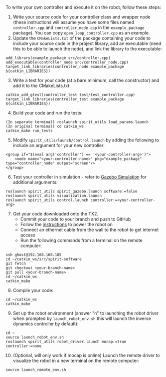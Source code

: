 To write your own controller and execute it on the robot, follow these steps:

1. Write your source code for your controller class and wrapper node (these instructions will assume you have some files named `controller.cpp` and `controller_node.cpp` in the `example_package` package). You can copy `open_loop_controller.cpp` as an example.
2. Update the `CMakeLists.txt` of the package containing your code to include your source code in the project library, add an executable (need this to be able to launch the node), and link the library to the executable:
```
add_library(example_package src/controller.cpp)
add_executable(controller_node src/controller_node.cpp)
target_link_libraries(controller_node example_package ${catkin_LIBRARIES})
```
3. Write a test for your code (at a bare minimum, call the constructor) and add it to the CMakeLists.txt:
```
catkin_add_gtest(controller_test test/test_controller.cpp)
target_link_libraries(controller_test example_package ${catkin_LIBRARIES})
```
4. Build your code and run the tests:
```
(In separate terminal) roslaunch spirit_utils load_params.launch
(In original terminal) cd catkin_ws
catkin_make run_tests
```
5. Modify `spirit_utils/launch/control.launch` by adding the following to include an argument for your new controller:
```
<group if="$(eval arg('controller') == '<your-controller-arg>')">
    <node name="<your-controller-name>" pkg="example_package" type="controller_node" output="screen"/>
</group>
```
6. Test your controller in simulation - refer to [Gazebo Simulation](https://github.com/robomechanics/spirit-software/wiki/4.-Gazebo-Simulator) for additional arguments:
```
roslaunch spirit_utils spirit_gazebo.launch software:=false
roslaunch spirit_utils visualization.launch
roslaunch spirit_utils control.launch controller:=<your-controller-arg>
```
7. Get your code downloaded onto the TX2.
   - Commit your code to your branch <your-branch-name> and push to GitHub
   - Follow the [instructions](https://github.com/robomechanics/spirit-software/wiki/2.-Running-the-Robot) to power the robot on
   - Connect an ethernet cable from the wall to the robot to get internet access
   - Run the following commands from a terminal on the remote computer:
```
ssh ghost@192.168.168.105
cd ~/catkin_ws/src/spirit-software
git fetch
git checkout <your-branch-name>
git pull <your-branch-name>
cd ~/catkin_ws
catkin_make
```
8. Compile your code:
```
cd ~/catkin_ws
catkin_make
```
9. Set up the robot environment (answer "n" to launching the robot driver when prompted by `launch_robot_env.sh` this will launch the inverse dynamics controller by default):
```
cd ~
source launch_robot_env.sh
roslaunch spirit_utils robot_driver.launch mocap:=true controller:=none
```
10. (Optional, will only work if mocap is online) Launch the remote driver to visualize the robot in a new terminal on the remote computer:
```
source launch_remote_env.sh
```